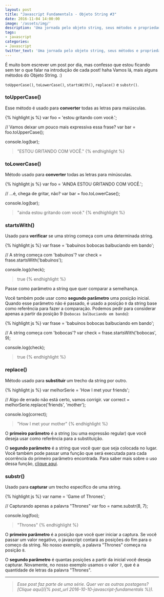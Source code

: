 ```yaml
---
layout: post
title: "Javascript Fundamentals - Objeto String #3"
date: 2016-11-04 14:00:00
image: '/assets/img/'
description: 'Uma jornada pelo objeto string, seus métodos e propriedades.'
tags:
- javascript
categories:
- Javascript
twitter_text: 'Uma jornada pelo objeto string, seus métodos e propriedades.'
---
```


É muito bom escrever um post por dia, mas confesso que estou ficando sem ter o que falar na introdução de cada post! haha Vamos lá, mais alguns métodos do Objeto String. :)

`toUpperCase()`, `toLowerCase()`, `startsWith()`, `replace()` e `substr()`.

### toUpperCase()

Esse método é usado para **converter** todas as letras para maiúsculas.

{% highlight js %}
var foo = 'estou gritando com você.';

// Vamos deixar um pouco mais expressiva essa frase?
var bar = foo.toUpperCase();

console.log(bar);
> "ESTOU GRITANDO COM VOCÊ."
{% endhighlight %}

### toLowerCase()

Método usado para **converter** todas as letras para minúsculas.

{% highlight js %}
var foo = 'AINDA ESTOU GRITANDO COM VOCÊ.';

// ...é, chega de gritar, não?
var bar = foo.toLowerCase();

console.log(bar);
> "ainda estou gritando com você."
{% endhighlight %}

### startsWith()

Usado para **verificar** se uma string começa com uma determinada string.

{% highlight js %}
var frase = 'babuínos bobocas balbuciando em bando';

// A string começa com 'babuínos'?
var check = frase.startsWith('babuínos');

console.log(check);
> true
{% endhighlight %}

Passe como parâmetro a string que quer comparar a semelhança.

Você também pode usar como **segundo parâmetro** uma posição inicial. Quando esse parâmetro não é passado, é usado a posição `0` da string base como referência para fazer a comparação. Podemos pedir para considerar apenas a partir da posição 9 (`bobocas balbuciando em bando`):

{% highlight js %}
var frase = 'babuínos bobocas balbuciando em bando';

// A string começa com 'bobocas'?
var check = frase.startsWith('bobocas', 9);

console.log(check);
> true
{% endhighlight %}

### replace()

Método usado para **substituir** um trecho da string por outro.

{% highlight js %}
var melhorSerie = 'How I met your friends';

// Algo de errado não está certo, vamos corrigir.
var correct = melhorSerie.replace('friends', 'mother');

console.log(correct);
> "How I met your mother"
{% endhighlight %}

O **primeiro parâmetro** é a string (ou uma expressão regular) que você deseja usar como referência para a substituição.

O **segundo parâmetro** é a string que você quer que seja colocada no lugar. Você também pode passar uma função que será executada para cada ocorrência do primeiro parâmetro encontrada. Para saber mais sobre o uso dessa função, [clique aqui](https://developer.mozilla.org/en-US/docs/Web/JavaScript/Reference/Global_Objects/String/replace#Specifying_a_function_as_a_parameter).

### substr()

Usado para **capturar** um trecho específico de uma string.

{% highlight js %}
var name = 'Game of Thrones';

// Capturando apenas a palavra "Thrones"
var foo = name.substr(8, 7);

console.log(foo);
> "Thrones"
{% endhighlight %}

O **primeiro parâmetro** é a posição que você quer iniciar a captura. Se você passar um valor negativo, o javascript contará as posições do fim para o começo da string. No nosso exemplo, a palavra "Thrones" começa na posição `8`.

O **segundo parâmetro** é quantas posições a partir da inicial você deseja capturar. Novamente, no nosso exemplo usamos o valor `7`, que é a quantidade de letras da palavra "Thrones".

---

> _Esse post faz parte de uma série. Quer ver as outras postagens? [Clique aqui]({% post_url 2016-10-10-javascript-fundamentals %})._